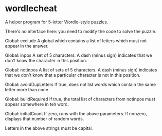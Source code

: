 # wordlecheat
A helper program for 5-letter Wordle-style puzzles.

There's no interface here: you need to modify the code to solve the puzzle.

Global: exclude
A global which contains a list of letters which must not appear in the answer.

Global: inpos
A set of 5 characters. A dash (minus sign) indicates that we don't know the character in this position.

Global: notinpos
A list of sets of 5 characters. A dash (minus sign) indicates that we don't know that a particular character is not in this position.

Global: avoidDupLetters
If true, does not list words which contain the same letter more than once.

Global: buildRequired
If true, the total list of characters from notinpos must appear somewhere in teh word.

Global: initialCount
If zero, runs with the above parameters. If nonzero, displays that number of random words.

Letters in the above strings must be capital.

